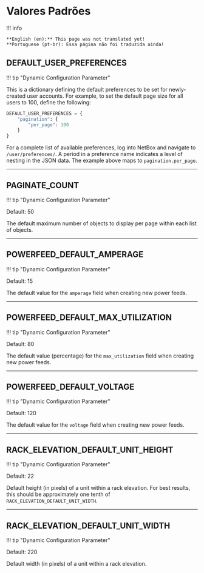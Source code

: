 # Valores Padrões

!!! info

    **English (en):** This page was not translated yet!
    **Portuguese (pt-br): Essa página não foi traduzida ainda!

## DEFAULT_USER_PREFERENCES

!!! tip "Dynamic Configuration Parameter"

This is a dictionary defining the default preferences to be set for newly-created user accounts. For example, to set the default page size for all users to 100, define the following:

```python
DEFAULT_USER_PREFERENCES = {
    "pagination": {
        "per_page": 100
    }
}
```

For a complete list of available preferences, log into NetBox and navigate to `/user/preferences/`. A period in a preference name indicates a level of nesting in the JSON data. The example above maps to `pagination.per_page`.

---

## PAGINATE_COUNT

!!! tip "Dynamic Configuration Parameter"

Default: 50

The default maximum number of objects to display per page within each list of objects.

---

## POWERFEED_DEFAULT_AMPERAGE

!!! tip "Dynamic Configuration Parameter"

Default: 15

The default value for the `amperage` field when creating new power feeds.

---

## POWERFEED_DEFAULT_MAX_UTILIZATION

!!! tip "Dynamic Configuration Parameter"

Default: 80

The default value (percentage) for the `max_utilization` field when creating new power feeds.

---

## POWERFEED_DEFAULT_VOLTAGE

!!! tip "Dynamic Configuration Parameter"

Default: 120

The default value for the `voltage` field when creating new power feeds.

---

## RACK_ELEVATION_DEFAULT_UNIT_HEIGHT

!!! tip "Dynamic Configuration Parameter"

Default: 22

Default height (in pixels) of a unit within a rack elevation. For best results, this should be approximately one tenth of `RACK_ELEVATION_DEFAULT_UNIT_WIDTH`.

---

## RACK_ELEVATION_DEFAULT_UNIT_WIDTH

!!! tip "Dynamic Configuration Parameter"

Default: 220

Default width (in pixels) of a unit within a rack elevation.